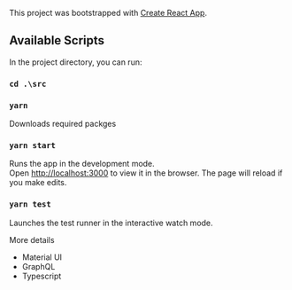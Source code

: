 This project was bootstrapped with [Create React App](https://github.com/facebook/create-react-app).

## Available Scripts

In the project directory, you can run:
### `cd .\src`
### `yarn`
Downloads required packges

### `yarn start`
Runs the app in the development mode.\
Open [http://localhost:3000](http://localhost:3000) to view it in the browser.
The page will reload if you make edits.

### `yarn test`
Launches the test runner in the interactive watch mode. 

More details
* Material UI
* GraphQL
* Typescript
